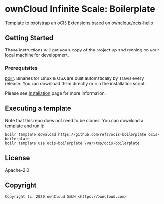 # ownCloud Infinite Scale: Boilerplate

Template to bootstrap an oCIS Extensions based on [owncloud/ocis-hello](https://github.com/owncloud/ocis-hello)

## Getting Started

These instructions will get you a copy of the project up and running on your local machine for development.

### Prerequisites

[boilr](https://github.com/tmrts/boilr). Binaries for Linux & OSX are built automatically by Travis every release.
You can download them directly or run the installation script.

Please see [Installation](https://github.com/tmrts/boilr/wiki/Installation) page for more information.

## Executing a template

Note that this repo does not need to be cloned. You can download a template and run it:

```console
boilr template download https://github.com/refs/ocis-boilerplate ocis-boilerplate
boilr template use ocis-boilerplate /var/tmp/ocis-boilerplate
```

## License

Apache-2.0

## Copyright

```console
Copyright (c) 2020 ownCloud GmbH <https://owncloud.com>
```